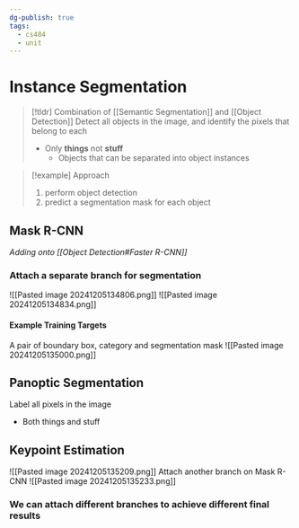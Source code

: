 ```yaml
---
dg-publish: true
tags:
  - cs484
  - unit
---
```

# Instance Segmentation
>[!tldr] Combination of [[Semantic Segmentation]] and [[Object Detection]]
>Detect all objects in the image, and identify the pixels that belong to each
>* Only **things** not **stuff**
>	* Objects that can be separated into object instances

> [!example] Approach
> 1. perform object detection
> 2. predict a segmentation mask for each object

## Mask R-CNN
*Adding onto [[Object Detection#Faster R-CNN]]*
### Attach a separate branch for segmentation
![[Pasted image 20241205134806.png]]
![[Pasted image 20241205134834.png]]
#### Example Training Targets
A pair of boundary box, category and segmentation mask
![[Pasted image 20241205135000.png]]
## Panoptic Segmentation
Label all pixels in the image
* Both things and stuff

## Keypoint Estimation
![[Pasted image 20241205135209.png]]
Attach another branch on Mask R-CNN
![[Pasted image 20241205135233.png]]
### We can attach different branches to achieve different final results

